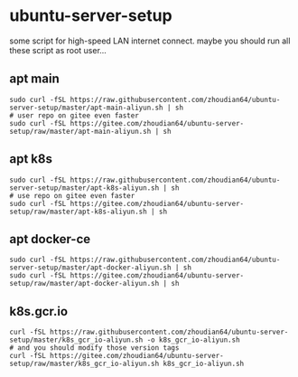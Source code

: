 # ubuntu-server-setup

some script for high-speed LAN internet connect.
maybe you should run all these script as root user...

## apt main 
```shell
sudo curl -fSL https://raw.githubusercontent.com/zhoudian64/ubuntu-server-setup/master/apt-main-aliyun.sh | sh
# user repo on gitee even faster
sudo curl -fSL https://gitee.com/zhoudian64/ubuntu-server-setup/raw/master/apt-main-aliyun.sh | sh
```

## apt k8s
```shell
sudo curl -fSL https://raw.githubusercontent.com/zhoudian64/ubuntu-server-setup/master/apt-k8s-aliyun.sh | sh
# use repo on gitee even faster
sudo curl -fSL https://gitee.com/zhoudian64/ubuntu-server-setup/raw/master/apt-k8s-aliyun.sh | sh
```

## apt docker-ce
```shell
sudo curl -fSL https://raw.githubusercontent.com/zhoudian64/ubuntu-server-setup/master/apt-docker-aliyun.sh | sh
sudo curl -fSL https://gitee.com/zhoudian64/ubuntu-server-setup/raw/master/apt-docker-aliyun.sh | sh
```

## k8s.gcr.io
```shell
curl -fSL https://raw.githubusercontent.com/zhoudian64/ubuntu-server-setup/master/k8s_gcr_io-aliyun.sh -o k8s_gcr_io-aliyun.sh
# and you should modify those version tags
curl -fSL https://gitee.com/zhoudian64/ubuntu-server-setup/raw/master/k8s_gcr_io-aliyun.sh k8s_gcr_io-aliyun.sh
```
